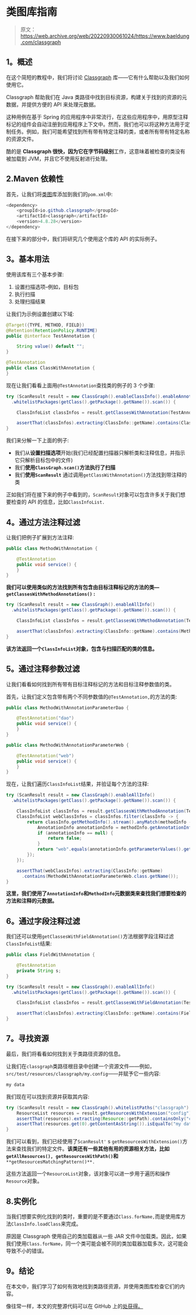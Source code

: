 # 类图库指南

> 原文：<https://web.archive.org/web/20220930061024/https://www.baeldung.com/classgraph>

## 1。概述

在这个简短的教程中，我们将讨论 [Classgraph](https://web.archive.org/web/20221205135656/https://github.com/classgraph/classgraph) 库——它有什么帮助以及我们如何使用它。

Classgraph 帮助我们在 Java 类路径中找到目标资源，构建关于找到的资源的元数据，并提供方便的 API 来处理元数据。

这种用例在基于 Spring 的应用程序中非常流行，在这些应用程序中，用原型注释标记的组件会自动注册到应用程序上下文中。然而，我们也可以将这种方法用于定制任务。例如，我们可能希望找到所有带有特定注释的类，或者所有带有特定名称的资源文件。

酷的是 **Classgraph 很快，因为它在字节码级别**工作，这意味着被检查的类没有被加载到 JVM，并且它不使用反射进行处理。

## 2.Maven 依赖性

首先，让我们将[类图](https://web.archive.org/web/20221205135656/https://search.maven.org/search?q=g:io.github.classgraph%20AND%20a:classgraph)库添加到我们的`pom.xml`中:

```java
<dependency>
    <groupId>io.github.classgraph</groupId>
    <artifactId>classgraph</artifactId>
    <version>4.8.28</version>
</dependency>
```

在接下来的部分中，我们将研究几个使用这个库的 API 的实际例子。

## 3。基本用法

使用该库有三个基本步骤:

1.  设置扫描选项–例如，目标包
2.  执行扫描
3.  处理扫描结果

让我们为示例设置创建以下域:

```java
@Target({TYPE, METHOD, FIELD})
@Retention(RetentionPolicy.RUNTIME)
public @interface TestAnnotation {

    String value() default "";
}
```

```java
@TestAnnotation
public class ClassWithAnnotation {
}
```

现在让我们看看上面用`@TestAnnotation`查找类的例子的 3 个步骤:

```java
try (ScanResult result = new ClassGraph().enableClassInfo().enableAnnotationInfo()
  .whitelistPackages(getClass().getPackage().getName()).scan()) {

    ClassInfoList classInfos = result.getClassesWithAnnotation(TestAnnotation.class.getName());

    assertThat(classInfos).extracting(ClassInfo::getName).contains(ClassWithAnnotation.class.getName());
}
```

我们来分解一下上面的例子:

*   我们从**设置扫描选项**开始(我们已经配置扫描器只解析类和注释信息，并指示它只解析目标包中的文件)
*   我们**使用`ClassGraph.scan()`方法执行了扫描**
*   我们**使用`ScanResult`** 通过调用`getClassWithAnnotation()`方法找到带注释的类

正如我们将在接下来的例子中看到的，`ScanResult`对象可以包含许多关于我们想要检查的 API 的信息，比如`ClassInfoList.`

## 4。通过方法注释过滤

让我们把例子扩展到方法注释:

```java
public class MethodWithAnnotation {

    @TestAnnotation
    public void service() {
    }
}
```

**我们可以使用类似的方法找到所有包含由目标注释标记的方法的类— `getClassesWithMethodAnnotations()` :**

```java
try (ScanResult result = new ClassGraph().enableAllInfo()
  .whitelistPackages(getClass().getPackage().getName()).scan()) {

    ClassInfoList classInfos = result.getClassesWithMethodAnnotation(TestAnnotation.class.getName());

    assertThat(classInfos).extracting(ClassInfo::getName).contains(MethodWithAnnotation.class.getName());
}
```

**该方法返回一个`ClassInfoList`对象，包含与扫描匹配的类的信息。**

## 5。通过注释参数过滤

让我们看看如何找到所有带有目标注释标记的方法和目标注释参数值的类。

首先，让我们定义包含带有两个不同参数值的`@TestAnnotation,`的方法的类:

```java
public class MethodWithAnnotationParameterDao {

    @TestAnnotation("dao")
    public void service() {
    }
}
```

```java
public class MethodWithAnnotationParameterWeb {

    @TestAnnotation("web")
    public void service() {
    }
}
```

现在，让我们遍历`ClassInfoList`结果，并验证每个方法的注释:

```java
try (ScanResult result = new ClassGraph().enableAllInfo()
  .whitelistPackages(getClass().getPackage().getName()).scan()) {

    ClassInfoList classInfos = result.getClassesWithMethodAnnotation(TestAnnotation.class.getName());
    ClassInfoList webClassInfos = classInfos.filter(classInfo -> {
        return classInfo.getMethodInfo().stream().anyMatch(methodInfo -> {
            AnnotationInfo annotationInfo = methodInfo.getAnnotationInfo(TestAnnotation.class.getName());
            if (annotationInfo == null) {
                return false;
            }
            return "web".equals(annotationInfo.getParameterValues().getValue("value"));
        });
    });

    assertThat(webClassInfos).extracting(ClassInfo::getName)
      .contains(MethodWithAnnotationParameterWeb.class.getName());
}
```

**这里，我们使用了`AnnotationInfo`和`MethodInfo`元数据类来查找我们想要检查的方法和注释的元数据。**

## 6。通过字段注释过滤

我们还可以使用`getClassesWithFieldAnnotation()`方法根据字段注释过滤`ClassInfoList`结果:

```java
public class FieldWithAnnotation {

    @TestAnnotation
    private String s;
}
```

```java
try (ScanResult result = new ClassGraph().enableAllInfo()
  .whitelistPackages(getClass().getPackage().getName()).scan()) {

    ClassInfoList classInfos = result.getClassesWithFieldAnnotation(TestAnnotation.class.getName());

    assertThat(classInfos).extracting(ClassInfo::getName).contains(FieldWithAnnotation.class.getName());
}
```

## 7。寻找资源

最后，我们将看看如何找到关于类路径资源的信息。

让我们在`classgraph`类路径根目录中创建一个资源文件——例如，`src/test/resources/classgraph/my.config`——并赋予它一些内容:

```java
my data
```

我们现在可以找到资源并获取其内容:

```java
try (ScanResult result = new ClassGraph().whitelistPaths("classgraph").scan()) {
    ResourceList resources = result.getResourcesWithExtension("config");
    assertThat(resources).extracting(Resource::getPath).containsOnly("classgraph/my.config");
    assertThat(resources.get(0).getContentAsString()).isEqualTo("my data");
}
```

我们可以看到，我们已经使用了`ScanResult'` s `getResourcesWithExtension()`方法来查找我们的特定文件。**该类还有一些其他有用的资源相关方法，比如`getAllResources(), getResourcesWithPath()`和** `**getResourcesMatchingPattern()**.`

这些方法返回一个`ResourceList`对象，该对象可以进一步用于遍历和操作`Resource`对象。

## 8.实例化

当我们想要实例化找到的类时，重要的是不要通过`Class.forName,`而是使用库方法`ClassInfo.loadClass`来完成。

原因是 Classgraph 使用自己的类加载器从一些 JAR 文件中加载类。因此，如果我们使用`Class.forName`，同一个类可能会被不同的类加载器加载多次，这可能会导致不小的错误。

## 9。结论

在本文中，我们学习了如何有效地找到类路径资源，并使用类图库检查它们的内容。

像往常一样，本文的完整源代码可以在 GitHub 上的[处获得。](https://web.archive.org/web/20221205135656/https://github.com/eugenp/tutorials/tree/master/libraries-2)